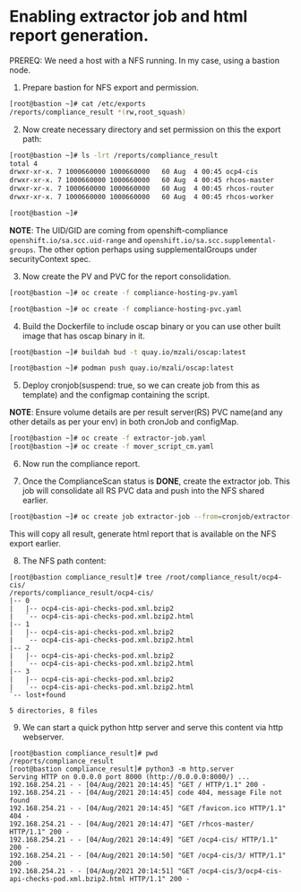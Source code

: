# Enabling extractor job and html report generation.

PREREQ: We need a host with a NFS running. In my case, using a bastion node.

1. Prepare bastion for NFS export and permission.
```bash
[root@bastion ~]# cat /etc/exports
/reports/compliance_result *(rw,root_squash)
```

2. Now create necessary directory and set permission on this the export path:
```bash
[root@bastion ~]# ls -lrt /reports/compliance_result
total 4
drwxr-xr-x. 7 1000660000 1000660000   60 Aug  4 00:45 ocp4-cis
drwxr-xr-x. 7 1000660000 1000660000   60 Aug  4 00:45 rhcos-master
drwxr-xr-x. 7 1000660000 1000660000   60 Aug  4 00:45 rhcos-router
drwxr-xr-x. 7 1000660000 1000660000   60 Aug  4 00:45 rhcos-worker

[root@bastion ~]# 
```
**NOTE**: The UID/GID are coming from openshift-compliance `openshift.io/sa.scc.uid-range` and `openshift.io/sa.scc.supplemental-groups`. The other option perhaps using supplementalGroups under securityContext spec.

3. Now create the PV and PVC for the report consolidation.
```bash
[root@bastion ~]# oc create -f compliance-hosting-pv.yaml

[root@bastion ~]# oc create -f compliance-hosting-pvc.yaml
```

4. Build the Dockerfile to include oscap binary or you can use other built image that has oscap binary in it.
```bash
[root@bastion ~]# buildah bud -t quay.io/mzali/oscap:latest

[root@bastion ~]# podman push quay.io/mzali/oscap:latest
```

5. Deploy cronjob(suspend: true, so we can create job from this as template) and the configmap containing the script.

**NOTE**: Ensure volume details are per result server(RS) PVC name(and any other details as per your env) in both cronJob and configMap.
```bash
[root@bastion ~]# oc create -f extractor-job.yaml
[root@bastion ~]# oc create -f mover_script_cm.yaml
```

6. Now run the compliance report.

7. Once the ComplianceScan status is **DONE**, create the extractor job. This job will consolidate all RS PVC data and push into the NFS shared earlier.
```bash
[root@bastion ~]# oc create job extractor-job --from=cronjob/extractor-custom-job
```

This will copy all result, generate html report that is available on the NFS export earlier.

8. The NFS path content:
```
[root@bastion compliance_result]# tree /root/compliance_result/ocp4-cis/
/reports/compliance_result/ocp4-cis/
|-- 0
|   |-- ocp4-cis-api-checks-pod.xml.bzip2
|   `-- ocp4-cis-api-checks-pod.xml.bzip2.html
|-- 1
|   |-- ocp4-cis-api-checks-pod.xml.bzip2
|   `-- ocp4-cis-api-checks-pod.xml.bzip2.html
|-- 2
|   |-- ocp4-cis-api-checks-pod.xml.bzip2
|   `-- ocp4-cis-api-checks-pod.xml.bzip2.html
|-- 3
|   |-- ocp4-cis-api-checks-pod.xml.bzip2
|   `-- ocp4-cis-api-checks-pod.xml.bzip2.html
`-- lost+found

5 directories, 8 files
```

9. We can start a quick python http server and serve this content via http webserver.
```
[root@bastion compliance_result]# pwd
/reports/compliance_result
[root@bastion compliance_result]# python3 -m http.server
Serving HTTP on 0.0.0.0 port 8000 (http://0.0.0.0:8000/) ...
192.168.254.21 - - [04/Aug/2021 20:14:45] "GET / HTTP/1.1" 200 -
192.168.254.21 - - [04/Aug/2021 20:14:45] code 404, message File not found
192.168.254.21 - - [04/Aug/2021 20:14:45] "GET /favicon.ico HTTP/1.1" 404 -
192.168.254.21 - - [04/Aug/2021 20:14:47] "GET /rhcos-master/ HTTP/1.1" 200 -
192.168.254.21 - - [04/Aug/2021 20:14:49] "GET /ocp4-cis/ HTTP/1.1" 200 -
192.168.254.21 - - [04/Aug/2021 20:14:50] "GET /ocp4-cis/3/ HTTP/1.1" 200 -
192.168.254.21 - - [04/Aug/2021 20:14:51] "GET /ocp4-cis/3/ocp4-cis-api-checks-pod.xml.bzip2.html HTTP/1.1" 200 -
```